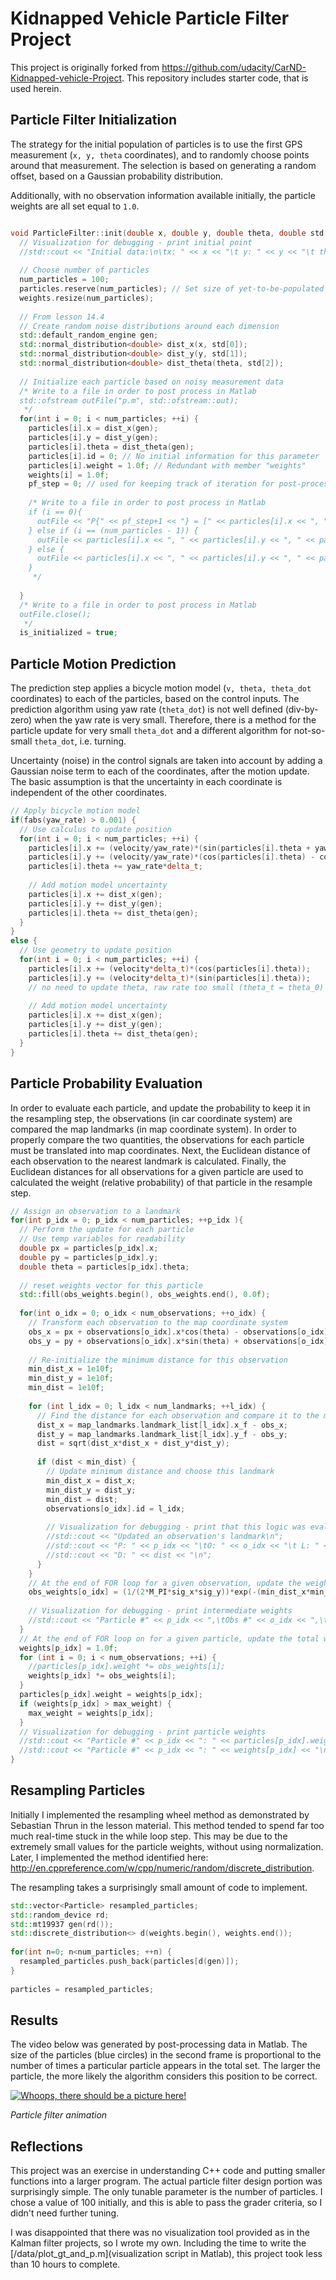 # Kidnapped Vehicle Particle Filter Project
This project is originally forked from https://github.com/udacity/CarND-Kidnapped-vehicle-Project. This repository includes starter code, that is used herein.

## Particle Filter Initialization
The strategy for the initial population of particles is to use the first GPS measurement (`x, y, theta` coordinates), and to randomly choose points around that measurement.  The selection is based on generating a random offset, based on a Gaussian probability distribution.

Additionally, with no observation information available initially, the particle weights are all set equal to `1.0`.

```C++

void ParticleFilter::init(double x, double y, double theta, double std[]) {
  // Visualization for debugging - print initial point
  //std::cout << "Initial data:\n\tx: " << x << "\t y: " << y << "\t theta: " << theta << "\n\n";
  
  // Choose number of particles
  num_particles = 100;
  particles.reserve(num_particles); // Set size of yet-to-be-populated array
  weights.resize(num_particles);
  
  // From lesson 14.4
  // Create random noise distributions around each dimension
  std::default_random_engine gen;
  std::normal_distribution<double> dist_x(x, std[0]);
  std::normal_distribution<double> dist_y(y, std[1]);
  std::normal_distribution<double> dist_theta(theta, std[2]);
  
  // Initialize each particle based on noisy measurement data
  /* Write to a file in order to post process in Matlab
  std::ofstream outFile("p.m", std::ofstream::out);
   */
  for(int i = 0; i < num_particles; ++i) {
    particles[i].x = dist_x(gen);
    particles[i].y = dist_y(gen);
    particles[i].theta = dist_theta(gen);
    particles[i].id = 0; // No initial information for this parameter
    particles[i].weight = 1.0f; // Redundant with member "weights"
    weights[i] = 1.0f;
    pf_step = 0; // used for keeping track of iteration for post-processing only
	  
    /* Write to a file in order to post process in Matlab
    if (i == 0){
      outFile << "P{" << pf_step+1 << "} = [" << particles[i].x << ", " << particles[i].y << ", " << particles[i].theta << ";...\n";
    } else if (i == (num_particles - 1)) {
      outFile << particles[i].x << ", " << particles[i].y << ", " << particles[i].theta << "];\n\n";
    } else {
      outFile << particles[i].x << ", " << particles[i].y << ", " << particles[i].theta << ";...\n";
    }
     */
    
  }
  /* Write to a file in order to post process in Matlab
  outFile.close();
   */
  is_initialized = true;

```
## Particle Motion Prediction
The prediction step applies a bicycle motion model (`v, theta, theta_dot` coordinates) to each of the particles, based on the control inputs.  The prediction algorithm using yaw rate (`theta_dot`) is not well defined (div-by-zero) when the yaw rate is very small.  Therefore, there is a method for the particle update for very small `theta_dot` and a different algorithm for not-so-small `theta_dot`, i.e. turning.

Uncertainty (noise) in the control signals are taken into account by adding a Gaussian noise term to each of the coordinates, after the motion update.  The basic assumption is that the uncertainty in each coordinate is independent of the other coordinates.

```C++
// Apply bicycle motion model
if(fabs(yaw_rate) > 0.001) {
  // Use calculus to update position
  for(int i = 0; i < num_particles; ++i) {
    particles[i].x += (velocity/yaw_rate)*(sin(particles[i].theta + yaw_rate*delta_t) - sin(particles[i].theta));
    particles[i].y += (velocity/yaw_rate)*(cos(particles[i].theta) - cos(particles[i].theta + yaw_rate*delta_t));
    particles[i].theta += yaw_rate*delta_t;
    
    // Add motion model uncertainty
    particles[i].x += dist_x(gen);
    particles[i].y += dist_y(gen);
    particles[i].theta += dist_theta(gen);
  }
}
else {
  // Use geometry to update position
  for(int i = 0; i < num_particles; ++i) {
    particles[i].x += (velocity*delta_t)*(cos(particles[i].theta));
    particles[i].y += (velocity*delta_t)*(sin(particles[i].theta));
    // no need to update theta, raw rate too small (theta_t = theta_0)
    
    // Add motion model uncertainty
    particles[i].x += dist_x(gen);
    particles[i].y += dist_y(gen);
    particles[i].theta += dist_theta(gen);
  }
}
```

## Particle Probability Evaluation

In order to evaluate each particle, and update the probability to keep it in the resampling step, the observations (in car coordinate system) are compared the map landmarks (in map coordinate system).  In order to properly compare the two quantities, the observations for each particle must be translated into map coordinates.  Next, the Euclidean distance of each observation to the nearest landmark is calculated.  Finally, the Euclidean distances for all observations for a given particle are used to calculated the weight (relative probability) of that particle in the resample step.

```C++
// Assign an observation to a landmark
for(int p_idx = 0; p_idx < num_particles; ++p_idx ){
  // Perform the update for each particle
  // Use temp variables for readability
  double px = particles[p_idx].x;
  double py = particles[p_idx].y;
  double theta = particles[p_idx].theta;
    
  // reset weights vector for this particle
  std::fill(obs_weights.begin(), obs_weights.end(), 0.0f);
    
  for(int o_idx = 0; o_idx < num_observations; ++o_idx) {
    // Transform each observation to the map coordinate system
    obs_x = px + observations[o_idx].x*cos(theta) - observations[o_idx].y*sin(theta);
    obs_y = py + observations[o_idx].x*sin(theta) + observations[o_idx].y*cos(theta);
      
    // Re-initialize the minimum distance for this observation
    min_dist_x = 1e10f;
    min_dist_y = 1e10f;
    min_dist = 1e10f;
      
    for (int l_idx = 0; l_idx < num_landmarks; ++l_idx) {
      // Find the distance for each observation and compare it to the minimum distance
      dist_x = map_landmarks.landmark_list[l_idx].x_f - obs_x;
      dist_y = map_landmarks.landmark_list[l_idx].y_f - obs_y;
      dist = sqrt(dist_x*dist_x + dist_y*dist_y);
        
      if (dist < min_dist) {
        // Update minimum distance and choose this landmark
        min_dist_x = dist_x;
        min_dist_y = dist_y;
        min_dist = dist;
        observations[o_idx].id = l_idx;
          
        // Visualization for debugging - print that this logic was evaluated
        //std::cout << "Updated an observation's landmark\n";
        //std::cout << "P: " << p_idx << "\tO: " << o_idx << "\t L: " << l_idx << "\t";
        //std::cout << "D: " << dist << "\n";
      }
    }
    // At the end of FOR loop for a given observation, update the weight of that observation
    obs_weights[o_idx] = (1/(2*M_PI*sig_x*sig_y))*exp(-(min_dist_x*min_dist_x)/(2*sig_x*sig_x) - (min_dist_y*min_dist_y)/(2*sig_y*sig_y));
      
    // Visualization for debugging - print intermediate weights
    //std::cout << "Particle #" << p_idx << ",\tObs #" << o_idx << ",\tWeight " << obs_weights[o_idx] << "\n";
  }
  // At the end of FOR loop on for a given particle, update the total weight of that particle
  weights[p_idx] = 1.0f;
  for (int i = 0; i < num_observations; ++i) {
    //particles[p_idx].weight *= obs_weights[i];
    weights[p_idx] *= obs_weights[i];
  }
  particles[p_idx].weight = weights[p_idx];
  if (weights[p_idx] > max_weight) {
    max_weight = weights[p_idx];
  }
  // Visualization for debugging - print particle weights
  //std::cout << "Particle #" << p_idx << ": " << particles[p_idx].weight << "\n";
  //std::cout << "Particle #" << p_idx << ": " << weights[p_idx] << "\n";
}
```

## Resampling Particles

Initially I implemented the resampling wheel method as demonstrated by Sebastian Thrun in the lesson material.  This method tended to spend far too much real-time stuck in the while loop step.  This may be due to the extremely small values for the particle weights, without using normalization.  Later, I implemented the method identified here: http://en.cppreference.com/w/cpp/numeric/random/discrete_distribution.

The resampling takes a surprisingly small amount of code to implement.

```C++
std::vector<Particle> resampled_particles;
std::random_device rd;
std::mt19937 gen(rd());
std::discrete_distribution<> d(weights.begin(), weights.end());
	
for(int n=0; n<num_particles; ++n) {
  resampled_particles.push_back(particles[d(gen)]);
}
  
particles = resampled_particles;
```

## Results

The video below was generated by post-processing data in Matlab.  The size of the particles (blue circles) in the second frame is proportional to the number of times a particular particle appears in the total set.  The larger the particle, the more likely the algorithm considers this position to be correct.

[![Whoops, there should be a picture here!](https://img.youtube.com/vi/oENYCav-mQU/0.jpg)](https://youtu.be/oENYCav-mQU)

*Particle filter animation*

## Reflections

This project was an exercise in understanding C++ code and putting smaller functions into a larger program.  The actual particle filter design portion was surprisingly simple.  The only tunable parameter is the number of particles.  I chose a value of 100 initially, and this is able to pass the grader criteria, so I didn't need further tuning.

I was disappointed that there was no visualization tool provided as in the Kalman filter projects, so I wrote my own.  Including the time to write the [/data/plot_gt_and_p.m](visualization script in Matlab), this project took less than 10 hours to complete.
